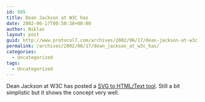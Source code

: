 ```yaml
---
id: 505
title: Dean Jackson at W3C has
date: 2002-06-17T00:50:38+00:00
author: Niklas
layout: post
guid: http://www.protocol7.com/archives/2002/06/17/dean-jackson-at-w3c-has/
permalink: /archives/2002/06/17/dean_jackson_at_w3c_has/
categories:
  - Uncategorized
tags:
  - Uncategorized
---
```

<div class='microid-8747fc1809b387e76e02e350af2c43c32d30850b'>
  <p>
    Dean Jackson at W3C has posted a <a href="http://www.w3.org/2002/05/svg2stuff.html">SVG to HTML/Text tool</a>. Still a bit simplistic but it shows the concept very well.
  </p>
</div>